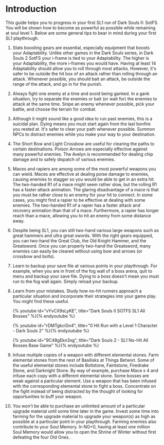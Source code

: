 # Introduction

This guide helps you to progress in your first SL1 run of Dark Souls II: SotFS.
You will be shown how to become as powerful as possible while remaining at soul
level 1. Below are some general tips to bear in mind during your first SL1
playthrough.

1. Stats boosting gears are essential, especially equipment that boosts your
   Adaptability. Unlike other games in the Dark Souls series, in Dark Souls 2
   SotFS your i-frame is tied to your Adaptability. The higher is your
   Adaptability, the more i-frames you would have. Having at least 14
   Adaptability should allow you to roll through most attacks. However, it's
   safer to be outside the hit box of an attack rather than rolling through an
   attack. Whenever possible, you should bait an attack, be outside the range of
   the attack, and go in for the punish.
1. Always fight one enemy at a time and avoid being ganked. In a gank situation,
   try to separate the enemies or bait (or wait for) the enemies to attack at
   the same time. Snipe an enemy whenever possible, pick your battle, and choose
   the terrain for combat.
1. Although it might sound like a good idea to run past enemies, this is a
   suicidal plan. Dying means you must start again from the last bonfire you
   rested at. It's safer to clear your path whenever possible. Summon NPCs to
   distract enemies while you make your way to your destination.
1. The Short Bow and Light Crossbow are useful for clearing the paths to certain
   destinations. Poison Arrows are especially effective against many powerful
   enemies. The Avelyn is recommended for dealing chip damage and to safely
   dispatch of various enemies.
1. Maces and rapiers are among some of the most powerful weapons you can wield.
   Maces are effective at dealing poise damage to enemies, causing enemies to
   stagger so you would be able to get in an extra hit. The two-handed R1 of a
   mace might seem rather slow, but the rolling R1 has a faster attack
   animation. The glaring disadvantage of a mace is that you must be rather
   close to an enemy for your hit to connect. In some cases, you might find a
   rapier to be effective at dealing with some enemies. The two-handed R1 of a
   rapier has a faster attack and recovery animation than that of a mace.
   Furthermore, a rapier has longer reach than a mace, allowing you to hit an
   enemy from some distance away.
1. Despite being SL1, you can still two-hand various large weapons such as great
   hammers and ultra great swords. With the right gears equipped, you can
   two-hand the Great Club, the Old Knight Hammer, and the Greatsword. Once you
   can properly two-hand the Greatsword, many enemies can easily be cleared
   without using bow and arrows (or crossbow and bolts).
1. Learn to backup your save file at various points in your playthrough. For
   example, when you are in front of the fog wall of a boss arena, quit to menu
   and backup your save file. Dying to a boss doesn't mean you must run to the
   fog wall again. Simply reload your backup.
1. Learn from your mistakes. Study how no-hit runners approach a particular
   situation and incorporate their strategies into your game play. You might
   find these useful.

    {% youtube id="vYvCX9sLyKE", title="Dark Souls II SOTFS SL1 All Bosses" %}{% endyoutube %}

    {% youtube id="rDMTgkciGn4", title="0 Hit Run with a Level 1 Character - Dark Souls 2" %}{% endyoutube %}

    {% youtube id="9C48gEkn3xg", title="Dark Souls 2 - SL1 No-Hit All Bosses Base Game" %}{% endyoutube %}

1. Infuse multiple copies of a weapon with different elemental stones. Farm
   elemental stones from the nest of Basilisks at Things Betwixt. Some of the
   useful elemental stones include Boltstone, Faintstone, Firedrake Stone, and
   Darknight Stone. By way of example, purchase Mace x 4 and infuse each copy
   with a different elemental stone. Some bosses are weak against a particular
   element. Use a weapon that has been infused with the corresponding elemental
   stone to fight a boss. Concentrate on the fight instead of being distracted
   by the thought of looking for opportunities to buff your weapon.
1. You won't be able to purchase an unlimited amount of a particular upgrade
   material until some time later in the game. Invest some time into farming for
   the upgrade material to upgrade your weapon(s) as high as possible at a
   particular point in your playthrough. Farming enemies also contribute to your
   Soul Memory. In NG+0, having at least one million Soul Memory would allow you
   to open the Shrine of Winter without first defeating the four Old Ones.
